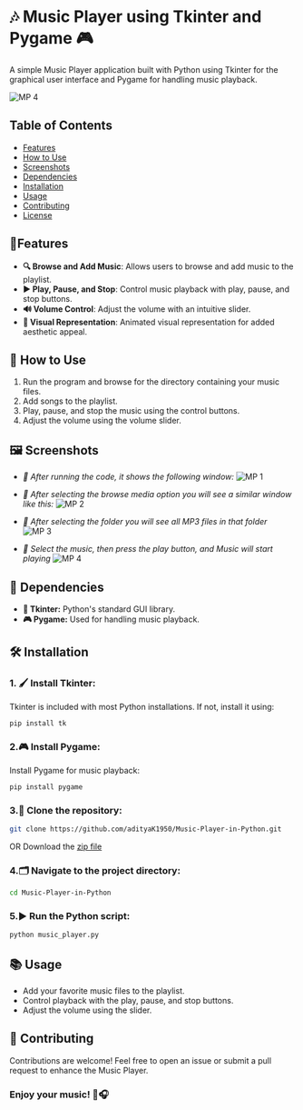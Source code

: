 # 🎶 Music Player using Tkinter and Pygame 🎮

A simple Music Player application built with Python using Tkinter for the graphical user interface and Pygame for handling music playback.

![MP 4](https://github.com/adityaK1950/Calculator-in-Python/assets/156563981/f6a1385b-1872-4aa7-ae44-5bd7fef431d3)

## Table of Contents

- [Features](#features)
- [How to Use](#how-to-use)
- [Screenshots](#screenshots)
- [Dependencies](#dependencies)
- [Installation](#installation)
- [Usage](#usage)
- [Contributing](#contributing)
- [License](#license)

## 🌟Features

- **🔍 Browse and Add Music**: Allows users to browse and add music to the playlist.
- **▶️ Play, Pause, and Stop**: Control music playback with play, pause, and stop buttons.
- **🔊 Volume Control**: Adjust the volume with an intuitive slider.
- **🎨 Visual Representation**: Animated visual representation for added aesthetic appeal.

## 🚀 How to Use

1. Run the program and browse for the directory containing your music files.
2. Add songs to the playlist.
3. Play, pause, and stop the music using the control buttons.
4. Adjust the volume using the volume slider.

## 🖼️ Screenshots

- *📸 After running the code, it shows the following window:*
![MP 1](https://github.com/adityaK1950/Calculator-in-Python/assets/156563981/76f50934-0419-4cc1-a4b8-2407da860f9f)

- *📸 After selecting the browse media option you will see a similar window like this:*
![MP 2](https://github.com/adityaK1950/Calculator-in-Python/assets/156563981/eccf907f-bce4-4fc9-9c2d-bf164ae1eae1)

- *📸 After selecting the folder you will see all MP3 files in that folder*
![MP 3](https://github.com/adityaK1950/Calculator-in-Python/assets/156563981/0cf2d9d1-8510-4112-874d-d60d26726260)

- *📸 Select the music, then press the play button, and Music will start playing*
![MP 4](https://github.com/adityaK1950/Calculator-in-Python/assets/156563981/96caa035-af76-417b-9915-654146705ffc)

## 🚀 Dependencies

- **🧰 Tkinter:** Python's standard GUI library.
- **🎮 Pygame:** Used for handling music playback.

## 🛠 Installation

### 1. 🖌️ Install Tkinter:

   Tkinter is included with most Python installations. If not, install it using:

   ```bash
   pip install tk
   ```

### 2.🎮 Install Pygame:
Install Pygame for music playback:

```bash
pip install pygame
```

### 3.🔄 Clone the repository:
```bash
git clone https://github.com/adityaK1950/Music-Player-in-Python.git
```
OR Download the 
[zip file](https://github.com/adityaK1950/Music-Player-in-Python.git)

### 4.🗂️ Navigate to the project directory:
```bash
cd Music-Player-in-Python
```

### 5.▶️ Run the Python script:
```bash
python music_player.py
```

## 📚 Usage
- Add your favorite music files to the playlist.
- Control playback with the play, pause, and stop buttons.
-  Adjust the volume using the slider.

## 🎉 Contributing
Contributions are welcome! Feel free to open an issue or submit a pull request to enhance the Music Player.

### Enjoy your music! 🎵🎧


